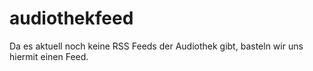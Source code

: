 # audiothekfeed
Da es aktuell noch keine RSS Feeds der Audiothek gibt, basteln wir uns hiermit einen Feed.

